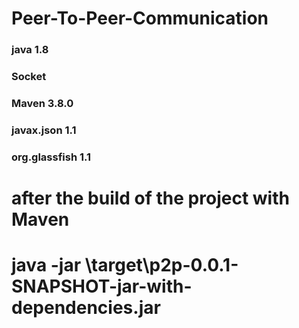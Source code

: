 # Peer-To-Peer-Communication
### java 1.8
### Socket
### Maven 3.8.0
### javax.json 1.1
### org.glassfish 1.1

# after the build of the project with Maven
# java -jar \target\p2p-0.0.1-SNAPSHOT-jar-with-dependencies.jar
